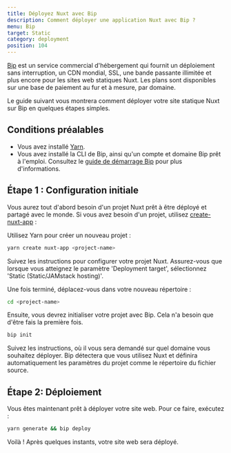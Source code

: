 ```yaml
---
title: Déployez Nuxt avec Bip
description: Comment déployer une application Nuxt avec Bip ?
menu: Bip
target: Static
category: deployment
position: 104
---
```


[Bip](https://bip.sh) est un service commercial d'hébergement qui fournit un déploiement sans interruption, un CDN mondial, SSL, une bande passante illimitée et plus encore pour les sites web statiques Nuxt. Les plans sont disponibles sur une base de paiement au fur et à mesure, par domaine.

Le guide suivant vous montrera comment déployer votre site statique Nuxt sur Bip en quelques étapes simples.

## Conditions préalables

- Vous avez installé [Yarn](https://yarnpkg.com/getting-started/install).
- Vous avez installé la CLI de Bip, ainsi qu'un compte et domaine Bip prêt à l'emploi. Consultez le [guide de démarrage Bip](https://bip.sh/getstarted) pour plus d'informations.

## Étape 1 : Configuration initiale

Vous aurez tout d'abord besoin d'un projet Nuxt prêt à être déployé et partagé avec le monde. Si vous avez besoin d'un projet, utilisez [create-nuxt-app](https://github.com/nuxt/create-nuxt-app) :

Utilisez Yarn pour créer un nouveau projet :

```bash
yarn create nuxt-app <project-name>
```

Suivez les instructions pour configurer votre projet Nuxt. Assurez-vous que lorsque vous atteignez le paramètre 'Deployment target', sélectionnez 'Static (Static/JAMstack hosting)'.

Une fois terminé, déplacez-vous dans votre nouveau répertoire :

```bash
cd <project-name>
```

Ensuite, vous devrez initialiser votre projet avec Bip. Cela n'a besoin que d'être fais la première fois.

```bash
bip init
```

Suivez les instructions, où il vous sera demandé sur quel domaine vous souhaitez déployer. Bip détectera que vous utilisez Nuxt et définira automatiquement les paramètres du projet comme le répertoire du fichier source.

## Étape 2: Déploiement

Vous êtes maintenant prêt à déployer votre site web. Pour ce faire, exécutez : 

```bash
yarn generate && bip deploy
```

Voilà ! Après quelques instants, votre site web sera déployé.
